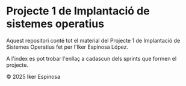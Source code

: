 # Projecte 1 de Implantació de sistemes operatius

Aquest repositori conté tot el material del Projecte 1 de Implantació de Sistemes Operatius fet per l'Iker Espinosa López.

A l'index es pot trobar l'enllaç a cadascun dels sprints que formen el projecte.



© 2025 Iker Espinosa

